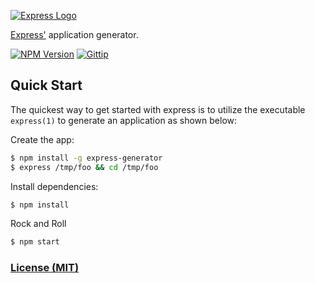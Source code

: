 [![Express Logo](https://i.cloudup.com/zfY6lL7eFa-3000x3000.png)](http://expressjs.com/)

  [Express'](https://github.com/visionmedia/express) application generator.

  [![NPM Version](https://badge.fury.io/js/express-generator.svg)](https://badge.fury.io/js/express-generator)
  [![Gittip](https://img.shields.io/gittip/visionmedia.svg)](https://www.gittip.com/visionmedia/)

## Quick Start

  The quickest way to get started with express is to utilize the executable `express(1)` to generate an application as shown below:

  Create the app:

```bash
$ npm install -g express-generator
$ express /tmp/foo && cd /tmp/foo
```

  Install dependencies:

```bash
$ npm install
```

  Rock and Roll

```bash
$ npm start
```

### [License (MIT)](LICENSE)
